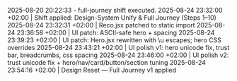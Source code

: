 ﻿2025-08-20 20:22:33 - full-journey shift executed.
2025-08-24 23:32:00 +02:00  |  Shift applied: Design-System Unify & Full Journey (Steps 1–10)
2025-08-24 23:32:31 +02:00  |  Reco.jsx patched to static import
2025-08-24 23:36:58 +02:00  |  UI patch: ASCII-safe hero + spacing
2025-08-24 23:39:23 +02:00  |  UI patch: Hero.jsx rewritten with \\u escapes; hero CSS overrides
2025-08-24 23:43:21 +02:00  |  UI polish v1: hero unicode fix, trust bar, breadcrumbs, css spacing
2025-08-24 23:46:00 +02:00  |  UI polish v2: trust unicode fix + hero/nav/card/button/section tuning
2025-08-24 23:54:16 +02:00  |  Design Reset — Full Journey v1 applied
